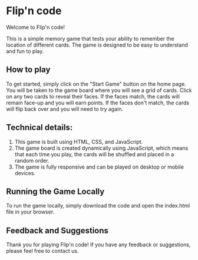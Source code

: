# Flip'n code

Welcome to Flip'n code!

This is a simple memory game that tests your ability to remember the location of different cards. The game is designed to be easy to understand and fun to play.

## How to play

To get started, simply click on the "Start Game" button on the home page. You will be taken to the game board where you will see a grid of cards. Click on any two cards to reveal their faces. If the faces match, the cards will remain face-up and you will earn points. If the faces don't match, the cards will flip back over and you will need to try again.

## Technical details:

1. This game is built using HTML, CSS, and JavaScript.
2. The game board is created dynamically using JavaScript, which means that each time you play, the cards will be shuffled and placed in a random order.
3. The game is fully responsive and can be played on desktop or mobile devices.

## Running the Game Locally

To run the game locally, simply download the code and open the index.html file in your browser.


## Feedback and Suggestions

Thank you for playing Flip'n code! If you have any feedback or suggestions, please feel free to contact us.
